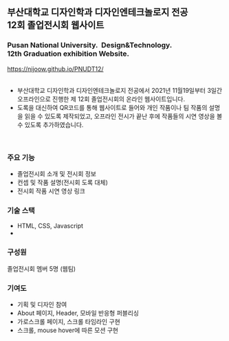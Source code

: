 ## 부산대학교 디자인학과 디자인엔테크놀로지 전공</br> 12회 졸업전시회 웹사이트
### Pusan National University.&nbsp;&nbsp;Design&Technology. </br>  12th Graduation exhibition Website.
https://nijoow.github.io/PNUDT12/ </br></br>
- 부산대학교 디자인학과 디자인엔테크놀로지 전공에서 2021년 11월19일부터 3일간 오프라인으로 진행한 제 12회 졸업전시회의 온라인 웹사이트입니다.</br>
- 도록을 대신하여 QR코드를 통해 웹사이트로 들어와 개인 작품이나 팀 작품의 설명을 읽을 수 있도록 제작되었고, 오프라인 전시가 끝난 후에 작품들의 시연 영상을 볼 수 있도록 추가하였습니다.
</br>

### 주요 기능
- 졸업전시회 소개 및 전시회 정보
- 컨셉 및 작품 설명(전시회 도록 대체)
- 전시회 작품 시연 영상 링크

### 기술 스택
- HTML, CSS, Javascript
- 
### 구성원
졸업전시회 멤버 5명 (웹팀)

### 기여도
- 기획 및 디자인 참여
- About 페이지, Header, 모바일 반응형 퍼블리싱
- 가로스크롤 페이지, 스크롤 타임라인 구현
- 스크롤, mouse hover에 따른 모션 구현

